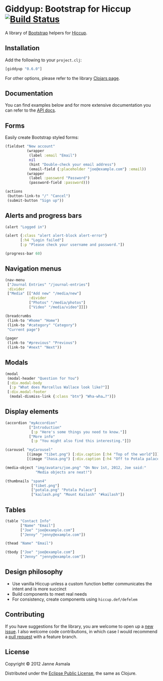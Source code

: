 Giddyup: Bootstrap for Hiccup [![Build Status](https://secure.travis-ci.org/asmala/giddyup.png?branch=master)](http://travis-ci.org/asmala/giddyup)
=============================

A library of [Bootstrap](http://getbootstrap.com/) helpers for
[Hiccup](https://github.com/weavejester/hiccup/).


## Installation

Add the following to your `project.clj`:

```clojure
[giddyup "0.6.0"]
```

For other options, please refer to the library
[Clojars page](https://clojars.org/giddyup).


## Documentation

You can find examples below and for more extensive documentation you
can refer to the [API docs](http://asmala.github.com/giddyup).


## Forms

Easily create Bootstrap styled forms:

```clojure
(fieldset "New account"
          (wrapper
           (label :email "Email")
           nil
           (hint "Double-check your email address")
           (email-field {:placeholder "joe@example.com"} :email))
          (wrapper
           (label :password "Password")
           (password-field :password)))

(actions
 (button-link-to "/" "Cancel")
 (submit-button "Sign up"))
```


## Alerts and progress bars

```clojure
(alert "Logged in")

(alert {:class "alert alert-block alert-error"}
       [:h4 "Login failed"]
       [:p "Please check your username and password."])

(progress-bar 60)
```


## Navigation menus

```clojure
(nav-menu
 ["Journal Entries" "/journal-entries"]
 :divider
 ["Media" [["Add new" "/media/new"]
           :divider
           ["Photos" "/media/photos"]
           ["Video" "/media/video"]]])

(breadcrumbs
 (link-to "#home" "Home")
 (link-to "#category" "Category")
 "Current page")

(pager
 (link-to "#previous" "Previous")
 (link-to "#next" "Next"))
```


## Modals

```clojure
(modal
 (modal-header "Question for You")
 [:div.modal-body
  [:p "What does Marcellus Wallace look like?"]]
 [:div.modal-footer
  (modal-dismiss-link {:class "btn"} "Wha-wha…?")])
```


## Display elements

```clojure
(accordion "myAccordion"
           ["Introduction"
            [:p "Here's some things you need to know."]]
           ["More info"
            [:p "You might also find this interesting."]])

(carousel "myCarousel"
          [(image "tibet.png") [:div.caption [:h4 "Top of the world"]]]
          [(image "lhasa.png") [:div.caption [:h4 "Off to Potala palace"]]])

(media-object "img/avatars/joe.png" "On Nov 1st, 2012, Joe said:"
              "Media objects are neat!")

(thumbnails "span4"
            ["tibet.png"]
            ["potala.png" "Potala Palace"]
            ["kailash.png" "Mount Kailash" "#kailash"])
```


## Tables

```clojure
(table "Contact Info"
       ["Name" "Email"]
       ["Joe" "joe@example.com"]
       ["Jenny" "jenny@example.com"])

(thead "Name" "Email")

(tbody ["Joe" "joe@example.com"]
       ["Jenny" "jenny@example.com"])
```


## Design philosophy

* Use vanilla Hiccup unless a custom function better communicates the
  intent and is more succinct
* Build components to meet real needs
* For consistency, create components using `hiccup.def/defelem`


## Contributing

If you have suggestions for the library, you are welcome to open up a
[new issue](https://github.com/asmala/giddyup/issues/new). I also
welcome code contributions, in which case I would recommend a
[pull request](https://help.github.com/articles/using-pull-requests)
with a feature branch.


## License

Copyright © 2012 Janne Asmala

Distributed under the
[Eclipse Public License](http://www.eclipse.org/legal/epl-v10.html),
the same as Clojure.
